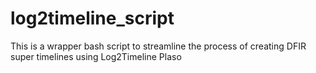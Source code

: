 # log2timeline_script
This is a wrapper bash script to streamline the process of creating DFIR super timelines using Log2Timeline Plaso
